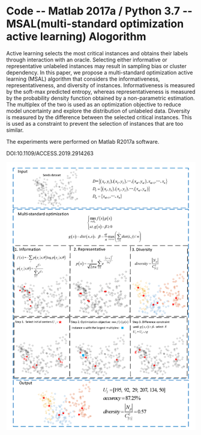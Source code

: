 #  Code -- Matlab 2017a / Python 3.7 -- MSAL(multi-standard optimization active learning) Alogorithm
Active learning selects the most critical instances and obtains their labels through interaction with an oracle. 
Selecting either informative or representative unlabeled instances may result in sampling bias or cluster dependency. 
In this paper, we propose a multi-standard optimization active learning (MSAL) algorithm that considers the informativeness, representativeness, and diversity of instances. 
Informativeness is measured by the soft-max predicted entropy, whereas representativeness is measured by the probability density function obtained by a non-parametric estimation. 
The multiplex of the two is used as an optimization objective to reduce model uncertainty and explore the distribution of unlabeled data. 
Diversity is measured by the difference between the selected critical instances. 
This is used as a constraint to prevent the selection of instances that are too similar. 

The experiments were performed on Matlab R2017a software.

DOI:10.1109/ACCESS.2019.2914263

![image](https://github.com/FanSmale/MSAL/blob/master/framework.png)
